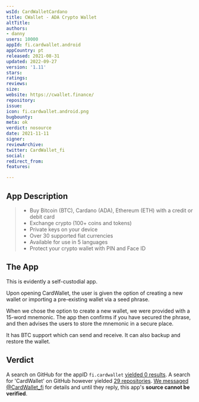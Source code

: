 ```yaml
---
wsId: CardWalletCardano
title: CWallet - ADA Crypto Wallet
altTitle: 
authors:
- danny
users: 10000
appId: fi.cardwallet.android
appCountry: pt
released: 2021-08-31
updated: 2022-09-27
version: '1.11'
stars: 
ratings: 
reviews: 
size: 
website: https://cwallet.finance/
repository: 
issue: 
icon: fi.cardwallet.android.png
bugbounty: 
meta: ok
verdict: nosource
date: 2021-11-11
signer: 
reviewArchive: 
twitter: CardWallet_fi
social: 
redirect_from: 
features: 

---
```


## App Description

> - Buy Bitcoin (BTC), Cardano (ADA), Ethereum (ETH) with a credit or debit card
> - Exchange crypto (100+ coins and tokens)
> - Private keys on your device
> - Over 30 supported fiat currencies
> - Available for use in 5 languages
> - Protect your crypto wallet with PIN and Face ID

## The App

This is evidently a self-custodial app.

Upon opening CardWallet, the user is given the option of creating a new wallet or importing a pre-existing wallet via a seed phrase.

When we chose the option to create a new wallet, we were provided with a 15-word mnemonic. The app then confirms if you have secured the phrase, and then advises the users to store the mnemonic in a secure place.

It has BTC support which can send and receive. It can also backup and restore the wallet.

## Verdict

A search on GitHub for the appID `fi.cardwallet` [yielded 0 results](https://github.com/search?q=fi.cardwallet.android). A search for 'CardWallet' on GitHub however yielded [29 repositories](https://github.com/search?q=cardwallet&type=repositories). [We messaged](https://twitter.com/BitcoinWalletz/status/1455769560099946496) [@CardWallet_fi](https://twitter.com/CardWallet_fi) for details and until they reply, this app's **source cannot be verified**.
